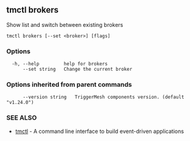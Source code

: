 ## tmctl brokers

Show list and switch between existing brokers

```
tmctl brokers [--set <broker>] [flags]
```

### Options

```
  -h, --help         help for brokers
      --set string   Change the current broker
```

### Options inherited from parent commands

```
      --version string   TriggerMesh components version. (default "v1.24.0")
```

### SEE ALSO

* [tmctl](tmctl.md)	 - A command line interface to build event-driven applications

